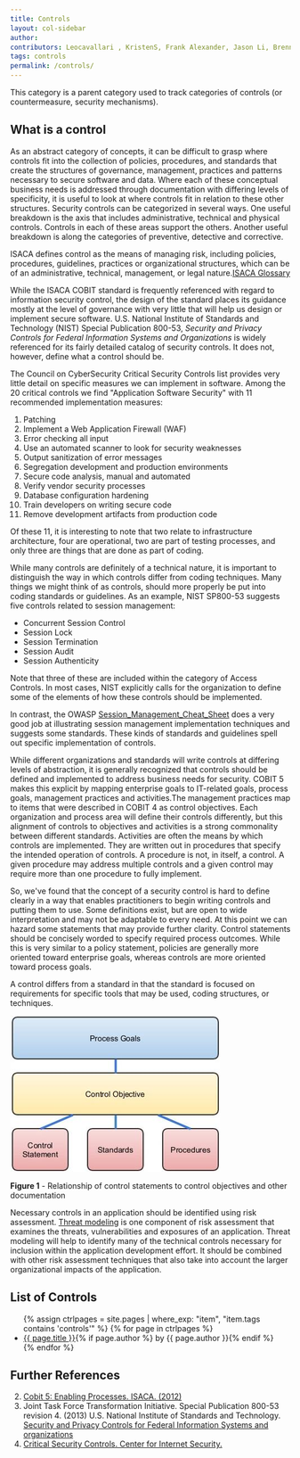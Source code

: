```yaml
---
title: Controls
layout: col-sidebar
author:
contributors: Leocavallari , KristenS, Frank Alexander, Jason Li, Brennan, MelDrews, hblankenship , rbsec, kingthorin
tags: controls
permalink: /controls/
---
```


This category is a parent category used to track categories of controls (or countermeasure, security mechanisms).

## What is a control

As an abstract category of concepts, it can be difficult to grasp where controls fit into the collection of policies, procedures, and standards that create the structures of governance, management, practices and patterns necessary to secure software and data. Where each of these conceptual business needs is addressed through documentation with differing levels of specificity, it is useful to look at where controls fit in relation to these other structures. Security controls can be categorized in several ways. One useful breakdown is the axis that includes administrative, technical and physical controls. Controls in each of these areas support the others. Another useful breakdown is along the categories of preventive, detective and corrective.

ISACA defines control as the means of managing risk, including policies, procedures, guidelines, practices or organizational structures, which can be of an administrative, technical, management, or legal nature.[ISACA Glossary](http://www.isaca.org/Pages/Glossary.aspx?tid=2011&char=C)

While the ISACA COBIT standard is frequently referenced with regard to information security control, the design of the standard places its
guidance mostly at the level of governance with very little that will help us design or implement secure software. U.S. National Institute of Standards and Technology (NIST) Special Publication 800-53, _Security and Privacy Controls for Federal Information Systems and Organizations_ is widely referenced for its fairly detailed catalog of security controls. It does not, however, define what a control should be.

The Council on CyberSecurity Critical Security Controls list provides very little detail on specific measures we can implement in software.
Among the 20 critical controls we find "Application Software Security" with 11 recommended implementation measures:

1. Patching
2. Implement a Web Application Firewall (WAF)
3. Error checking all input
4. Use an automated scanner to look for security weaknesses
5. Output sanitization of error messages
6. Segregation development and production environments
7. Secure code analysis, manual and automated
8. Verify vendor security processes
9. Database configuration hardening
10. Train developers on writing secure code
11. Remove development artifacts from production code

Of these 11, it is interesting to note that two relate to infrastructure architecture, four are operational, two are part of testing processes, and only three are things that are done as part of coding.

While many controls are definitely of a technical nature, it is important to distinguish the way in which controls differ from coding
techniques. Many things we might think of as controls, should more properly be put into coding standards or guidelines. As an example, NIST
SP800-53 suggests five controls related to session management:

- Concurrent Session Control
- Session Lock
- Session Termination
- Session Audit
- Session Authenticity

Note that three of these are included within the category of Access Controls. In most cases, NIST explicitly calls for the organization to
define some of the elements of how these controls should be implemented.

In contrast, the OWASP [Session_Management_Cheat_Sheet](https://cheatsheetseries.owasp.org/cheatsheets/Session_Management_Cheat_Sheet.html)
does a very good job at illustrating session management implementation techniques and suggests some standards. These kinds of standards and
guidelines spell out specific implementation of controls.

While different organizations and standards will write controls at differing levels of abstraction, it is generally recognized that
controls should be defined and implemented to address business needs for security. COBIT 5 makes this explicit by mapping enterprise goals to IT-related goals, process goals, management practices and activities.The management practices map to items that were described in COBIT 4 as control objectives. Each organization and process area will define their controls differently, but this alignment of controls to objectives and activities is a strong commonality between different standards. Activities are often the means by which controls are implemented. They are written out in procedures that specify the intended operation of controls. A procedure is not, in itself, a control. A given procedure may address multiple controls and a given control may require more than one procedure to fully implement.

So, we've found that the concept of a security control is hard to define clearly in a way that enables practitioners to begin writing controls and putting them to use. Some definitions exist, but are open to wide interpretation and may not be adaptable to every need. At this point we can hazard some statements that may provide further clarity. Control statements should be concisely worded to specify required process outcomes. While this is very similar to a policy statement, policies are generally more oriented toward enterprise goals, whereas controls are more oriented toward process goals.

A control differs from a standard in that the standard is focused on requirements for specific tools that may be used, coding structures, or
techniques.

![Image:Control_support.jpg](../../assets/images/controls/control_support.jpg)

**Figure 1** - Relationship of control statements to control objectives and other documentation

Necessary controls in an application should be identified using risk assessment. [Threat modeling](/Threat_Modeling) is one
component of risk assessment that examines the threats, vulnerabilities and exposures of an application. Threat modeling will help to identify many of the technical controls necessary for inclusion within the application development effort. It should be combined with other risk assessment techniques that also take into account the larger organizational impacts of the application.

## List of Controls

<ul>
{% assign ctrlpages = site.pages | where_exp: "item", "item.tags contains 'controls'" %}
{% for page in ctrlpages %}
    <li><a href='/www-community{{ page.url }}'>{{ page.title }}</a>{% if page.author %} by {{ page.author }}{% endif %}</li>
{% endfor %}
</ul>

## Further References

2. [Cobit 5: Enabling Processes. ISACA. (2012)](https://www.isaca.org/bookstore/cobit-5/cb5ep)
3. Joint Task Force Transformation Initiative. Special Publication 800-53 revision 4. (2013) U.S. National Institute of Standards and Technology. [Security and Privacy Controls for Federal Information Systems and organizations](http://dx.doi.org/10.6028/NIST.SP.800-53r4)
4. [Critical Security Controls. Center for Internet Security.](https://www.cisecurity.org/controls/)
